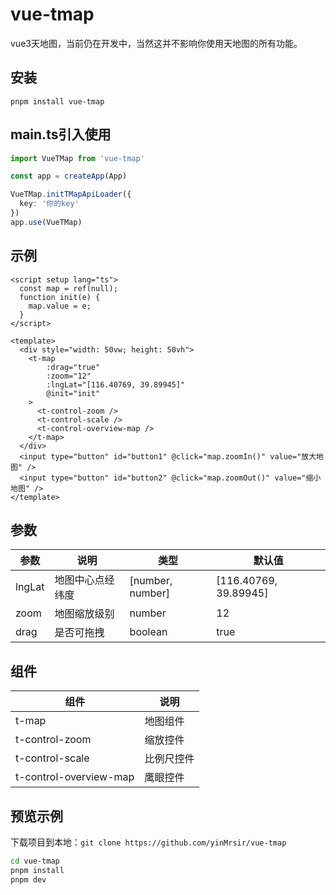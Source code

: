 # vue-tmap

vue3天地图，当前仍在开发中，当然这并不影响你使用天地图的所有功能。

## 安装

```shell
pnpm install vue-tmap
```

## main.ts引入使用
```ts
import VueTMap from 'vue-tmap'

const app = createApp(App)

VueTMap.initTMapApiLoader({
  key: '你的key'
})
app.use(VueTMap)
```

## 示例
```vue
<script setup lang="ts">
  const map = ref(null);
  function init(e) {
    map.value = e;
  }
</script>

<template>
  <div style="width: 50vw; height: 50vh">
    <t-map
        :drag="true"
        :zoom="12"
        :lngLat="[116.40769, 39.89945]"
        @init="init"
    >
      <t-control-zoom />
      <t-control-scale />
      <t-control-overview-map />
    </t-map>
  </div>
  <input type="button" id="button1" @click="map.zoomIn()" value="放大地图" />
  <input type="button" id="button2" @click="map.zoomOut()" value="缩小地图" />
</template>
```
## 参数
| 参数 | 说明 | 类型 | 默认值 |
| --- | --- | --- | --- |
| lngLat | 地图中心点经纬度 | [number, number] | [116.40769, 39.89945] |
| zoom | 地图缩放级别 | number | 12 |
| drag | 是否可拖拽 | boolean | true |

## 组件
| 组件 | 说明 |
| --- | --- |
| t-map | 地图组件 |
| t-control-zoom | 缩放控件 |
| t-control-scale | 比例尺控件 |
| t-control-overview-map | 鹰眼控件 |

## 预览示例

下载项目到本地：`git clone https://github.com/yinMrsir/vue-tmap`

```sh
cd vue-tmap
pnpm install
pnpm dev
```


